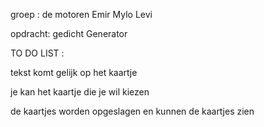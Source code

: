 groep : de motoren
Emir
Mylo
Levi

opdracht: gedicht Generator

TO DO LIST :

tekst komt gelijk op het kaartje 

je kan het kaartje die je wil kiezen

de kaartjes worden opgeslagen en kunnen de kaartjes zien 

